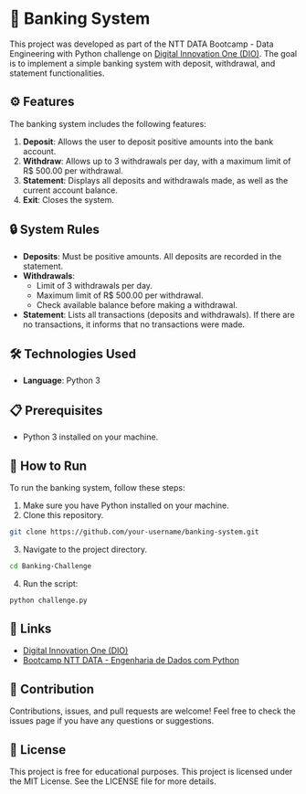 # 🏦 Banking System

This project was developed as part of the NTT DATA Bootcamp - Data Engineering with Python challenge on [Digital Innovation One (DIO)](https://www.dio.me/). The goal is to implement a simple banking system with deposit, withdrawal, and statement functionalities.

## ⚙️ Features

The banking system includes the following features:
1. **Deposit**: Allows the user to deposit positive amounts into the bank account.
2. **Withdraw**: Allows up to 3 withdrawals per day, with a maximum limit of R$ 500.00 per withdrawal.
3. **Statement**: Displays all deposits and withdrawals made, as well as the current account balance.
4. **Exit**: Closes the system.

## 🔒 System Rules

- **Deposits**: Must be positive amounts. All deposits are recorded in the statement.
- **Withdrawals**:
  - Limit of 3 withdrawals per day.
  - Maximum limit of R$ 500.00 per withdrawal.
  - Check available balance before making a withdrawal.
- **Statement**: Lists all transactions (deposits and withdrawals). If there are no transactions, it informs that no transactions were made.

## 🛠️ Technologies Used

- **Language**: Python 3

## 📋 Prerequisites

- Python 3 installed on your machine.

## 🚀 How to Run

To run the banking system, follow these steps:
1. Make sure you have Python installed on your machine.
2. Clone this repository.
```bash
git clone https://github.com/your-username/banking-system.git
```
3. Navigate to the project directory.
```bash
cd Banking-Challenge
```
4. Run the script:
```bash
python challenge.py
```

## 🔗 Links

* [Digital Innovation One (DIO)](https://www.dio.me/)
* [Bootcamp NTT DATA - Engenharia de Dados com Python](https://www.dio.me/bootcamp/engenharia-dados-python)

## 🤝 Contribution

Contributions, issues, and pull requests are welcome! Feel free to check the issues page if you have any questions or suggestions.
## 📄 License

This project is free for educational purposes.
This project is licensed under the MIT License.
See the LICENSE file for more details.
